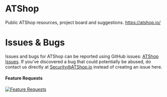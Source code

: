 # ATShop
Public ATShop resources, project board and suggestions. https://atshop.io/

# Issues & Bugs
Issues and bugs for ATShop can be reported using GitHub issues: [ATShop Issues](https://github.com/WcAServices/ATShop/issues).
If you've discovered a bug that could potentially be abused, do contact us directly at [Security@ATShop.io](mailto:security@atshop.io) instead of creating an issue here.

#### Feature Requests
[![Feature Requests](http://feathub.com/JorgenVatle/ATShop?format=svg)](http://feathub.com/JorgenVatle/ATShop)

